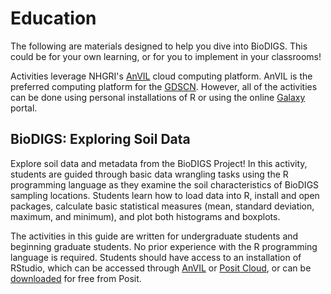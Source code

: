 # Education

The following are materials designed to help you dive into BioDIGS. This could be for your own learning, or for you to implement in your classrooms!

Activities leverage NHGRI's [AnVIL](https://anvilproject.org/) cloud computing platform. AnVIL is the preferred computing platform for the [GDSCN](https://www.gdscn.org/). However, all of the activities can be done using personal installations of R or using the online [Galaxy](usegalaxy.org) portal.

## BioDIGS: Exploring Soil Data

Explore soil data and metadata from the BioDIGS Project! In this activity, students are guided through basic data wrangling tasks using the R programming language as they examine the soil characteristics of BioDIGS sampling locations. Students learn how to load data into R, install and open packages, calculate basic statistical measures (mean, standard deviation, maximum, and minimum), and plot both histograms and boxplots.

The activities in this guide are written for undergraduate students and beginning graduate students. No prior experience with the R programming language is required. Students should have access to an installation of RStudio, which can be accessed through [AnVIL](https://anvilproject.org/) or [Posit Cloud](https://posit.cloud/plans?utm_source=Website&utm_medium=IDE_Download), or can be [downloaded](https://posit.co/downloads/) for free from Posit.
